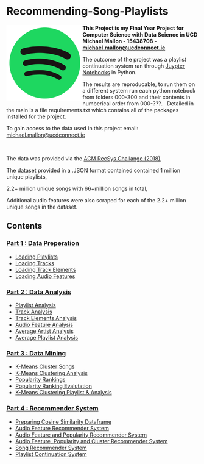 # Recommending-Song-Playlists

<a href="https://github.com/michaelmallon/Recommending-Song-Playlists"><img src="spotify_logo.png" align="left" alt="Spotify Logo" height="200" /></a>


**This Project is my Final Year Project for Computer Science with Data Science in UCD**
**Michael Mallon - 15438708 - michael.mallon@ucdconnect.ie**

The outcome of the project was a playlist continuation system ran through [Juypter Notebooks](https://jupyter.org)  in Python.

The results are reproducable, to run them on a different system run each python notebook from folders 000-300 and their contents in numberical order from 000-???.
&nbsp;
Detailed in the main is a file requirements.txt which contains all of the packages installed for the project.

To gain access to the data used in this project email: michael.mallon@ucdconnect.ie

&nbsp;

The data was provided via the [ACM RecSys Challange (2018)](https://recsys.acm.org/recsys18/),

The dataset provided in a .JSON format contained contained 1 million unique playlists,

2.2+ million unique songs with 66+million songs in total,

Additional audio features were also scraped for each of the 2.2+ million unique songs in the dataset.

## Contents

<!-- START_TOC -->

### [Part 1 : Data Preperation](000_Preperation)

* [Loading Playlists](000_Preperation/100_load_Playlist.ipynb)
* [Loading Tracks](000_Preperation/110_load_Tracks.ipynb)
* [Loading Track Elements](000_Preperation/120_load_Track_elems.ipynb)
* [Loading Audio Features](000_Preperation/130_load_Audio_features.ipynb)



### [Part 2 : Data Analysis](100_Analysis)

* [Playlist Analysis](100_Analysis/100_Playlist_Analysis.ipynb)
* [Track Analysis](100_Analysis/110_Track_Analysis.ipynb)
* [Track Elements Analysis](100_Analysis/120_Track_elems_Analysis.ipynb)
* [Audio Feature Analysis](100_Analysis/130_Audio_feature_Analysis.ipynb)
* [Average Artist Analysis](100_Analysis/200_Average_Artist.ipynb)
* [Average Playlist Analysis](100_Analysis/210_Average_Playlist.ipynb)

### [Part 3 : Data Mining](200_Data_Mining)

* [K-Means Cluster Songs](200_Data_Mining/100_KMeans_Clustering.ipynb)
* [K-Means Clustering Analysis](200_Data_Mining/110_KMeans_Clustering_Analysis.ipynb)
* [Popularity Rankings](200_Data_Mining/200_Popularity_Rankings.ipynb)
* [Popularity Ranking Evalutation](200_Data_Mining/210_Popularity_Ranking_Evaluation.ipynb)
* [K-Means Clustering Playlist & Analysis](200_Data_Mining/300_Playlist_Cluster.ipynb)

### [Part 4 : Recommender System](300_Recommender_System)

* [Preparing Cosine Similarity Dataframe](300_Recommender_System/000_Cosine_Dataframe.ipynb)
* [Audio Feature Recommender System](300_Recommender_System/100_Audio_Feature_RS.ipynb)
* [Audio Feature and Popularity Recommender System](300_Recommender_System/200_Audio_Popularity_RS.ipynb)
* [Audio Feature, Popularity and Cluster Recommender System](300_Recommender_System/300_Audio_Popularity_Cluster_RS.ipynb)
* [Song Recommender System](300_Recommender_System/400_Song_Recommender.ipynb)
* [Playlist Continuation System](300_Recommender_System/500_Playlist_Continuation_System.ipynb)
